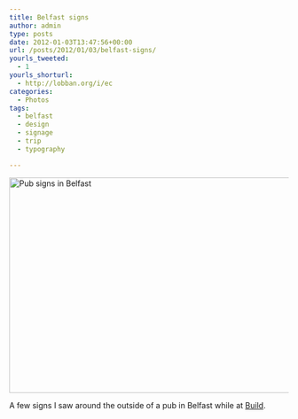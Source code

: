 ```yaml
---
title: Belfast signs
author: admin
type: posts
date: 2012-01-03T13:47:56+00:00
url: /posts/2012/01/03/belfast-signs/
yourls_tweeted:
  - 1
yourls_shorturl:
  - http://lobban.org/i/ec
categories:
  - Photos
tags:
  - belfast
  - design
  - signage
  - trip
  - typography

---
```

<img class="alignnone size-large wp-image-1469216368" title="Belfast signs" src="https://lobban.org/wp-content/uploads/2012/01/Untitled-1-612x389.jpg" alt="Pub signs in Belfast" width="612" height="389" />

A few signs I saw around the outside of a pub in Belfast while at [Build][1].

 [1]: http://buildconf.com